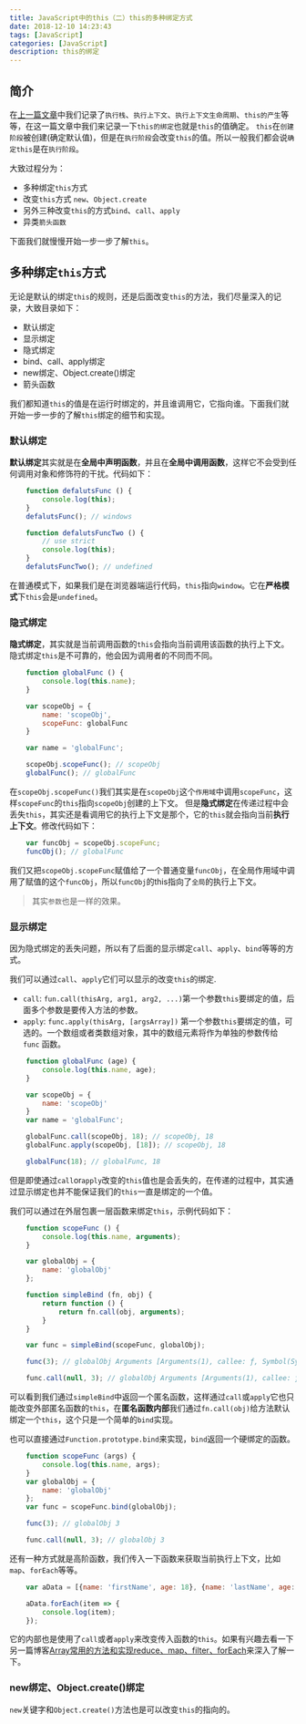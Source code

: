 ```yaml
---
title: JavaScript中的this（二）this的多种绑定方式
date: 2018-12-10 14:23:43
tags: [JavaScript]
categories: [JavaScript]
description: this的绑定
---
```


## 简介

在[上一篇文章](/blog/javascript/javascript-this-one.html)中我们记录了`执行栈`、`执行上下文`、`执行上下文生命周期`、`this的产生`等等，在这一篇文章中我们来记录一下`this的绑定`也就是`this`的值确定。
`this`在`创建阶段`被创建(确定默认值)，但是在`执行阶段`会改变`this`的值。所以一般我们都会说`确定this`是在`执行阶段`。

大致过程分为：

- 多种绑定`this`方式
- 改变`this`方式 `new`、`Object.create`
- 另外三种改变`this`的方式`bind`、`call`、`apply`
- 异类`箭头函数`

下面我们就慢慢开始一步一步了解`this`。

## 多种绑定`this`方式

无论是默认的绑定`this`的规则，还是后面改变`this`的方法，我们尽量深入的记录，大致目录如下：

- 默认绑定
- 显示绑定
- 隐式绑定
- bind、call、apply绑定
- new绑定、Object.create()绑定
- 箭头函数

我们都知道`this`的值是在运行时绑定的，并且谁调用它，它指向谁。下面我们就开始一步一步的了解`this`绑定的细节和实现。

### 默认绑定

**默认绑定**其实就是在**全局中声明函数**，并且在**全局中调用函数**，这样它不会受到任何调用对象和修饰符的干扰。代码如下：

```js
    function defalutsFunc () {
        console.log(this);
    }
    defalutsFunc(); // windows

    function defalutsFuncTwo () {
        // use strict
        console.log(this);
    }
    defalutsFuncTwo(); // undefined
```

在普通模式下，如果我们是在浏览器端运行代码，`this`指向`window`。它在**严格模式**下`this`会是`undefined`。

### 隐式绑定

**隐式绑定**，其实就是当前调用函数的`this`会指向当前调用该函数的执行上下文。隐式绑定`this`是不可靠的，他会因为调用者的不同而不同。

```js
    function globalFunc () {
        console.log(this.name);
    }

    var scopeObj = {
        name: 'scopeObj',
        scopeFunc: globalFunc
    }

    var name = 'globalFunc';

    scopeObj.scopeFunc(); // scopeObj
    globalFunc(); // globalFunc
```

在`scopeObj.scopeFunc()`我们其实是在`scopeObj`这个`作用域`中调用`scopeFunc`，这样`scopeFunc`的`this`指向`scopeObj`创建的上下文。 但是**隐式绑定**在传递过程中会丢失`this`，其实还是看调用它的执行上下文是那个，它的`this`就会指向当前**执行上下文**。修改代码如下：

```js
    var funcObj = scopeObj.scopeFunc;
    funcObj(); // globalFunc
```

我们又把`scopeObj.scopeFunc`赋值给了一个普通变量`funcObj`，在全局作用域中调用了赋值的这个`funcObj`，所以`funcObj`的this指向了`全局`的执行上下文。

> 其实`参数`也是一样的效果。

### 显示绑定

因为隐式绑定的丢失问题，所以有了后面的显示绑定`call`、`apply`、`bind`等等的方式。

我们可以通过`call`、`apply`它们可以显示的改变`this`的绑定.

- `call`: `fun.call(thisArg, arg1, arg2, ...)`第一个参数`this`要绑定的值，后面多个参数是要传入方法的参数。
- `apply`: `func.apply(thisArg, [argsArray])` 第一个参数`this`要绑定的值，可选的。一个数组或者类数组对象，其中的数组元素将作为单独的参数传给 `func` 函数。

```js
    function globalFunc (age) {
        console.log(this.name, age);
    }

    var scopeObj = {
        name: 'scopeObj'
    }
    var name = 'globalFunc';

    globalFunc.call(scopeObj, 18); // scopeObj, 18
    globalFunc.apply(scopeObj, [18]); // scopeObj, 18

    globalFunc(18); // globalFunc, 18
```

但是即使通过`call`or`apply`改变的`this`值也是会丢失的，在传递的过程中，其实通过显示绑定也并不能保证我们的`this`一直是绑定的一个值。

我们可以通过在外层包裹一层函数来绑定`this`，示例代码如下：

```js
    function scopeFunc () {
        console.log(this.name, arguments);
    }

    var globalObj = {
        name: 'globalObj'
    };

    function simpleBind (fn, obj) {
        return function () {
            return fn.call(obj, arguments);
        }
    }

    var func = simpleBind(scopeFunc, globalObj);

    func(3); // globalObj Arguments [Arguments(1), callee: ƒ, Symbol(Symbol.iterator): ƒ]

    func.call(null, 3); // globalObj Arguments [Arguments(1), callee: ƒ, Symbol(Symbol.iterator): ƒ]
```

可以看到我们通过`simpleBind`中返回一个匿名函数，这样通过`call`或`apply`它也只能改变外部匿名函数的`this`，在**匿名函数内部**我们通过`fn.call(obj)`给方法默认绑定一个`this`，这个只是一个简单的`bind`实现。

也可以直接通过`Function.prototype.bind`来实现，`bind`返回一个硬绑定的函数。

```js
    function scopeFunc (args) {
        console.log(this.name, args);
    }
    var globalObj = {
        name: 'globalObj'
    };
    var func = scopeFunc.bind(globalObj);

    func(3); // globalObj 3

    func.call(null, 3); // globalObj 3
```

还有一种方式就是高阶函数，我们传入一下函数来获取当前执行上下文，比如`map`、`forEach`等等。

```js
    var aData = [{name: 'firstName', age: 18}, {name: 'lastName', age: 20}];

    aData.forEach(item => {
        console.log(item);
    });
```

它的内部也是使用了`call`或者`apply`来改变传入函数的`this`。如果有兴趣去看一下另一篇博客[Array常用的方法和实现reduce、map、filter、forEach](https://juejin.im/post/5d786452e51d4561eb0b2719)来深入了解一下。

### new绑定、Object.create()绑定

`new`关键字和`Object.create()`方法也是可以改变`this`的指向的。


